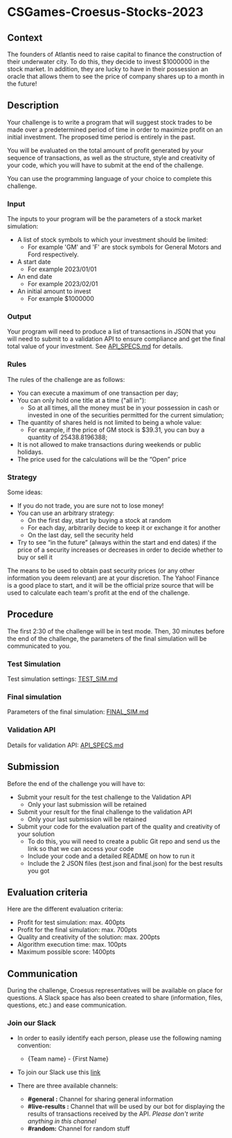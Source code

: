 # CSGames-Croesus-Stocks-2023

## Context
The founders of Atlantis need to raise capital to finance the construction of their underwater city.
To do this, they decide to invest $1000000 in the stock market.
In addition, they are lucky to have in their possession an oracle that allows them to see the price of company shares up to a month in the future!

## Description
Your challenge is to write a program that will suggest stock trades to be made over a predetermined period of time in order to maximize profit on an initial investment. The proposed time period is entirely in the past.

You will be evaluated on the total amount of profit generated by your sequence of transactions, as well as the structure, style and creativity of your code, which you will have to submit at the end of the challenge.

You can use the programming language of your choice to complete this challenge.

### Input
The inputs to your program will be the parameters of a stock market simulation:
- A list of stock symbols to which your investment should be limited:
  - For example 'GM' and 'F' are stock symbols for General Motors and Ford respectively.
- A start date
  - For example 2023/01/01
- An end date
  - For example 2023/02/01
- An initial amount to invest
  - For example $1000000

### Output
Your program will need to produce a list of transactions in JSON that you will need to submit to a validation API to ensure compliance and get the final total value of your investment. See [API_SPECS.md](./API_SPECS.md) for details.

### Rules
The rules of the challenge are as follows:
- You can execute a maximum of one transaction per day;
- You can only hold one title at a time ("all in"):
  - So at all times, all the money must be in your possession in cash or invested in one of the securities permitted for the current simulation;
- The quantity of shares held is not limited to being a whole value:
  - For example, if the price of GM stock is $39.31, you can buy a quantity of 25438.8196388;
- It is not allowed to make transactions during weekends or public holidays.
- The price used for the calculations will be the “Open” price

### Strategy
Some ideas:
- If you do not trade, you are sure not to lose money!
- You can use an arbitrary strategy:
  - On the first day, start by buying a stock at random
  - For each day, arbitrarily decide to keep it or exchange it for another
  - On the last day, sell the security held
- Try to see “in the future” (always within the start and end dates) if the price of a security increases or decreases in order to decide whether to buy or sell it

The means to be used to obtain past security prices (or any other information you deem relevant) are at your discretion. The Yahoo! Finance is a good place to start, and it will be the official prize source that will be used to calculate each team's profit at the end of the challenge.

## Procedure
The first 2:30 of the challenge will be in test mode. Then, 30 minutes before the end of the challenge, the parameters of the final simulation will be communicated to you.

### Test Simulation
Test simulation settings: [TEST_SIM.md](./TEST_SIM.md)

### Final simulation
Parameters of the final simulation: [FINAL_SIM.md](./FINAL_SIM.md)

### Validation API
Details for validation API: [API_SPECS.md](./API_SPECS.md)

## Submission
Before the end of the challenge you will have to:
- Submit your result for the test challenge to the Validation API
  - Only your last submission will be retained
- Submit your result for the final challenge to the validation API
  - Only your last submission will be retained
- Submit your code for the evaluation part of the quality and creativity of your solution
  - To do this, you will need to create a public Git repo and send us the link so that we can access your code
  - Include your code and a detailed README on how to run it
  - Include the 2 JSON files (test.json and final.json) for the best results you got

## Evaluation criteria
Here are the different evaluation criteria:
- Profit for test simulation: max. 400pts
- Profit for the final simulation: max. 700pts
- Quality and creativity of the solution: max. 200pts
- Algorithm execution time: max. 100pts
- Maximum possible score: 1400pts

## Communication
During the challenge, Croesus representatives will be available on place for questions. A Slack space has also been created to share (information, files, questions, etc.) and ease communication.


### Join our Slack
* In order to easily identify each person, please use the following naming convention:
  * {Team name} - {First Name}

* To join our Slack use this [link](https://join.slack.com/t/csgames-croesus/shared_invite/zt-1r1kckfo4-D70Y3lJgArNnve0wxGrmFQ) 
* There are three available channels:
  * __#general :__ Channel for sharing general information
  * __#live-results :__  Channel that will be used by our bot for displaying the results of transactions received by the API. _Please don't write anything in this channel_
  * __#random:__ Channel for random stuff

